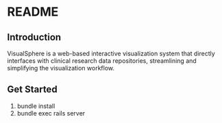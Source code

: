 # README

## Introduction
VisualSphere is a web-based interactive visualization system that directly interfaces with clinical research data repositories, streamlining and simplifying the visualization workflow.

## Get Started
1. bundle install
2. bundle exec rails server
